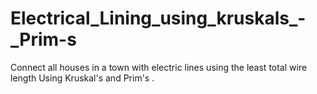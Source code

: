 # Electrical_Lining_using_kruskals_-_Prim-s
Connect all houses in a town with electric lines using the least total wire length Using Kruskal's and Prim's .
